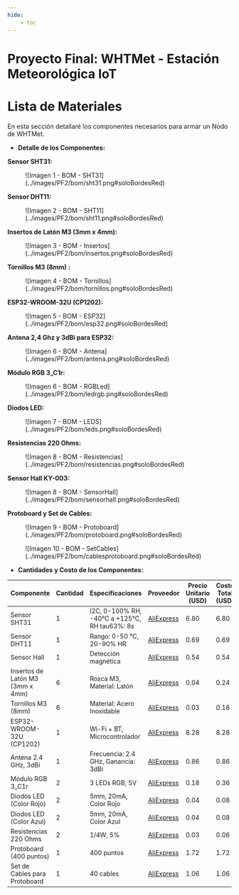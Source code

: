 ```yaml
---
hide:
    - toc
---
```


# Proyecto Final: WHTMet - Estación Meteorológica IoT

# Lista de Materiales

En esta sección detallaré los componentes necesarios para armar un Nodo de WHTMet.

- **Detalle de los Componentes:**

**Sensor SHT31:**

<figure markdown="span">
  ![Imagen 1 - BOM - SHT31](../images/PF2/bom/sht31.png#soloBordesRed)
</figure>

**Sensor DHT11:**

<figure markdown="span">
  ![Imagen 2 - BOM - SHT11](../images/PF2/bom/sht11.png#soloBordesRed)
</figure>

**Insertos de Latón M3 (3mm x 4mm):**

<figure markdown="span">
  ![Imagen 3 - BOM - Insertos](../images/PF2/bom/insertos.png#soloBordesRed)
</figure>

**Tornillos M3 (8mm) :**

<figure markdown="span">
  ![Imagen 4 - BOM - Tornillos](../images/PF2/bom/tornillos.png#soloBordesRed)
</figure>

**ESP32-WROOM-32U (CP1202):**

<figure markdown="span">
  ![Imagen 5 - BOM - ESP32](../images/PF2/bom/esp32.png#soloBordesRed)
</figure>

**Antena 2,4 Ghz y 3dBi para ESP32:**

<figure markdown="span">
  ![Imagen 6 - BOM - Antena](../images/PF2/bom/antena.png#soloBordesRed)
</figure>

**Módulo RGB 3_C1r:**

<figure markdown="span">
  ![Imagen 6 - BOM - RGBLed](../images/PF2/bom/ledrgb.png#soloBordesRed)
</figure>

**Diodos LED:**

<figure markdown="span">
  ![Imagen 7 - BOM - LEDS](../images/PF2/bom/leds.png#soloBordesRed)
</figure>

**Resistencias 220 Ohms:**

<figure markdown="span">
  ![Imagen 8 - BOM - Resistencias](../images/PF2/bom/resistencias.png#soloBordesRed)
</figure>

**Sensor Hall KY-003:**

<figure markdown="span">
  ![Imagen 8 - BOM - SensorHall](../images/PF2/bom/sensorhall.png#soloBordesRed)
</figure>

**Protoboard y Set de Cables:**

<figure markdown="span">
  ![Imagen 9 - BOM - Protoboard](../images/PF2/bom/protoboard.png#soloBordesRed)
</figure>

<figure markdown="span">
  ![Imagen 10 - BOM - SetCables](../images/PF2/bom/cablesprotoboard.png#soloBordesRed)
</figure>

- **Cantidades y Costo de los Componentes:**

| **Componente**                          | **Cantidad** | **Especificaciones**                          | **Proveedor**                                                                                   | **Precio Unitario (USD)** | **Costo Total (USD)** |
|-----------------------------------------|--------------|-----------------------------------------------|-------------------------------------------------------------------------------------------------|---------------------------|-----------------------|
| Sensor SHT31                            | 1            | I2C, 0-100% RH, -40°C a +125°C, RH tau63%: 8s | [AliExpress](https://es.aliexpress.com/item/1005006068631562.html?spm=a2g0o.order_list.order_list_main.41.5fda194daOznhO&gatewayAdapt=glo2esp4itemAdapt#nav-specification) | 6.80                      | 6.80                  |
| Sensor DHT11                            | 1            | Rango: 0-50 °C, 20-90% HR                     | [AliExpress](https://es.aliexpress.com/item/4001253056515.html?spm=a2g0o.productlist.main.1.1e012fb5RLTVYp) | 0.69                      | 0.69                  |
| Sensor Hall                             | 1            | Detección magnética                           | [AliExpress](https://es.aliexpress.com/item/1005004737218969.html?spm=a2g0o.productlist.main.9.6fe453207TK88e) | 0.54                      | 0.54                  |
| Insertos de Latón M3 (3mm x 4mm)        | 6            | Rosca M3, Material: Latón                     | [AliExpress](https://es.aliexpress.com/item/32890237459.html)                                    | 0.04                      | 0.24                  |
| Tornillos M3 (8mm)                      | 6            | Material: Acero Inoxidable                    | [AliExpress](https://es.aliexpress.com/item/32810852732.html)                                   | 0.03                      | 0.18                  |
| ESP32-WROOM-32U (CP1202)                | 1            | Wi-Fi + BT, Microcontrolador                  | [AliExpress](https://es.aliexpress.com/item/1005007498353201.html)                              | 8.28                      | 8.28                  |
| Antena 2.4 GHz, 3dBi                    | 1            | Frecuencia: 2.4 GHz, Ganancia: 3dBi           | [AliExpress](https://es.aliexpress.com/item/1005005218090899.html)                              | 0.86                      | 0.86                  |
| Módulo RGB 3_C1r                        | 2            | 3 LEDs RGB, 5V                                | [AliExpress](https://es.aliexpress.com/item/1005006856783025.html)                              | 0.18                      | 0.36                  |
| Diodos LED (Color Rojo)                 | 2            | 5mm, 20mA, Color Rojo                         | [AliExpress](https://es.aliexpress.com/item/32843059560.html)                                   | 0.04                      | 0.08                  |
| Diodos LED (Color Azul)                 | 2            | 5mm, 20mA, Color Azul                         | [AliExpress](https://es.aliexpress.com/item/32843059560.html)                                   | 0.04                      | 0.08                  |
| Resistencias 220 Ohms                   | 2            | 1/4W, 5%                                     | [AliExpress](https://es.aliexpress.com/item/1005002991904292.html)                              | 0.03                      | 0.06                  |
| Protoboard (400 puntos)                 | 1            | 400 puntos                                    | [AliExpress](https://es.aliexpress.com/item/1005003073275216.html)                              | 1.72                      | 1.72                  |
| Set de Cables para Protoboard           | 1            | 40 cables                                     | [AliExpress](https://es.aliexpress.com/item/1005003073275216.html)                              | 1.06                      | 1.06                  |
